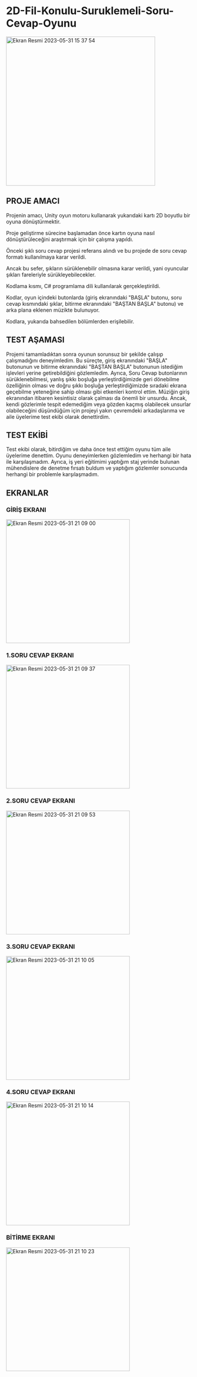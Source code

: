 # 2D-Fil-Konulu-Suruklemeli-Soru-Cevap-Oyunu

<img width="405" alt="Ekran Resmi 2023-05-31 15 37 54" src="https://github.com/SitkiDizdar/2D-Fil-Konulu-Suruklemeli-Soru-Cevap-Oyunu/assets/65574088/4cf1d295-309f-41c4-a830-90964c1129e3">

## PROJE AMACI
Projenin amacı, Unity oyun motoru kullanarak yukarıdaki kartı 2D boyutlu bir oyuna dönüştürmektir.

Proje geliştirme sürecine başlamadan önce kartın oyuna nasıl dönüştürüleceğini araştırmak için bir çalışma yapıldı.

Önceki şıklı soru cevap projesi referans alındı ve bu projede de soru cevap formatı kullanılmaya karar verildi.

Ancak bu sefer, şıkların sürüklenebilir olmasına karar verildi, yani oyuncular şıkları fareleriyle sürükleyebilecekler.

Kodlama kısmı, C# programlama dili kullanılarak gerçekleştirildi.

Kodlar, oyun içindeki butonlarda (giriş ekranındaki "BAŞLA" butonu, soru cevap kısmındaki şıklar, bitirme ekranındaki "BAŞTAN BAŞLA" butonu) ve arka plana eklenen müzikte bulunuyor.

Kodlara, yukarıda bahsedilen bölümlerden erişilebilir.

## TEST AŞAMASI

Projemi tamamladıktan sonra oyunun sorunsuz bir şekilde çalışıp çalışmadığını deneyimledim. Bu süreçte, giriş ekranındaki "BAŞLA" butonunun ve bitirme ekranındaki "BAŞTAN BAŞLA" butonunun istediğim işlevleri yerine getirebildiğini gözlemledim. Ayrıca, Soru Cevap butonlarının sürüklenebilmesi, yanlış şıkkı boşluğa yerleştirdiğimizde geri dönebilme özelliğinin olması ve doğru şıkkı boşluğa yerleştirdiğimizde sıradaki ekrana geçebilme yeteneğine sahip olması gibi etkenleri kontrol ettim. Müziğin giriş ekranından itibaren kesintisiz olarak çalması da önemli bir unsurdu.
Ancak, kendi gözlerimle tespit edemediğim veya gözden kaçmış olabilecek unsurlar olabileceğini düşündüğüm için projeyi yakın çevremdeki arkadaşlarıma ve aile üyelerime test ekibi olarak denettirdim.

## TEST EKİBİ

Test ekibi olarak, bitirdiğim ve daha önce test ettiğim oyunu tüm aile üyelerime denettim. Oyunu deneyimlerken gözlemledim ve herhangi bir hata ile karşılaşmadım. Ayrıca, iş yeri eğitimimi yaptığım staj yerinde bulunan mühendislere de denetme fırsatı buldum ve yaptığım gözlemler sonucunda herhangi bir problemle karşılaşmadım.

## EKRANLAR


### GİRİŞ EKRANI

<img width="336" alt="Ekran Resmi 2023-05-31 21 09 00" src="https://github.com/SitkiDizdar/2D-Fil-Konulu-Suruklemeli-Soru-Cevap-Oyunu/assets/65574088/79e80963-7db6-4e45-aaa0-129ed165999c">



### 1.SORU CEVAP EKRANI

<img width="336" alt="Ekran Resmi 2023-05-31 21 09 37" src="https://github.com/SitkiDizdar/2D-Fil-Konulu-Suruklemeli-Soru-Cevap-Oyunu/assets/65574088/3be92ef2-2070-42f4-836d-cf60d64a806a">




### 2.SORU CEVAP EKRANI

<img width="336" alt="Ekran Resmi 2023-05-31 21 09 53" src="https://github.com/SitkiDizdar/2D-Fil-Konulu-Suruklemeli-Soru-Cevap-Oyunu/assets/65574088/06dd7973-cf50-4983-b067-0bdc9d9f083f">




### 3.SORU CEVAP EKRANI

<img width="336" alt="Ekran Resmi 2023-05-31 21 10 05" src="https://github.com/SitkiDizdar/2D-Fil-Konulu-Suruklemeli-Soru-Cevap-Oyunu/assets/65574088/4e0c44b9-81d7-42c0-b42f-dcb9a514c39a">




### 4.SORU CEVAP EKRANI

<img width="336" alt="Ekran Resmi 2023-05-31 21 10 14" src="https://github.com/SitkiDizdar/2D-Fil-Konulu-Suruklemeli-Soru-Cevap-Oyunu/assets/65574088/9aaf62fd-9d16-46e9-8802-4e4984343c7b">





### BİTİRME EKRANI

<img width="336" alt="Ekran Resmi 2023-05-31 21 10 23" src="https://github.com/SitkiDizdar/2D-Fil-Konulu-Suruklemeli-Soru-Cevap-Oyunu/assets/65574088/b86e2cb4-f7ea-4776-9fa2-ddff246c9daf">
